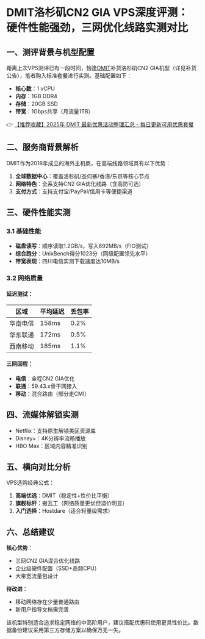# DMIT洛杉矶CN2 GIA VPS深度评测：硬件性能强劲，三网优化线路实测对比

## 一、测评背景与机型配置
距离上次VPS测评已有一段时间，恰逢[DMIT](https://bit.ly/dmit_coupon)补货洛杉矶CN2 GIA机型（详见补货公告），笔者购入标准套餐进行实测。基础配置如下：
- **核心数**：1 vCPU
- **内存**：1GB DDR4
- **存储**：20GB SSD
- **带宽**：1Gbps共享（月流量1TB）

👉 [【推荐收藏】2025年 DMIT 最新优惠活动整理汇总 - 每日更新可用优惠套餐](https://bit.ly/dmit_coupon)

## 二、服务商背景解析
DMIT作为2018年成立的海外主机商，在高端线路领域具有以下优势：
1. **全球数据中心**：覆盖洛杉矶/圣何塞/香港/东京等核心节点
2. **网络特色**：全系支持CN2 GIA优化线路（含高防可选）
3. **支付方式**：支持支付宝/PayPal/信用卡等便捷渠道

## 三、硬件性能实测
### 3.1 基础性能
- **磁盘读写**：顺序读取1.2GB/s，写入892MB/s（FIO测试）
- **综合跑分**：UnixBench得分1023分（同级配置领先水平）
- **带宽表现**：四川电信实测下载速度达10MB/s

### 3.2 网络质量
#### 延迟测试：
| 区域       | 平均延迟 | 丢包率 |
|------------|----------|--------|
| 华南电信   | 158ms    | 0.2%    | 
| 华东联通   | 172ms    | 0.5%    |
| 西南移动   | 185ms    | 1.1%    |

#### 三网回程：
- **电信**：全程CN2 GIA优化
- **联通**：59.43.x骨干网接入
- **移动**：混合路由（部分走CMI）

## 四、流媒体解锁实测
- Netflix：支持原生解锁美区资源库
- Disney+：4K分辨率流畅播放
- HBO Max：区域内容精准识别

## 五、横向对比分析
VPS选购经典公式：
1. **高端优选**：DMIT（稳定性+性价比平衡）
2. **旗舰标杆**：搬瓦工（网络质量更优但溢价明显） 
3. **入门选择**：Hostdare（适合轻量级需求）

## 六、总结建议
**核心优势**：
- 三网CN2 GIA混合优化线路
- 企业级硬件配置（SSD+高频CPU）
- 大带宽流量包设计

**待改进**：
- 移动网络存在少量普通路由
- 新用户指导文档需完善

该机型特别适合追求稳定网络的中高阶用户，建议搭配优惠码使用更具性价比。数据备份建议采用第三方存储方案以确保万无一失。